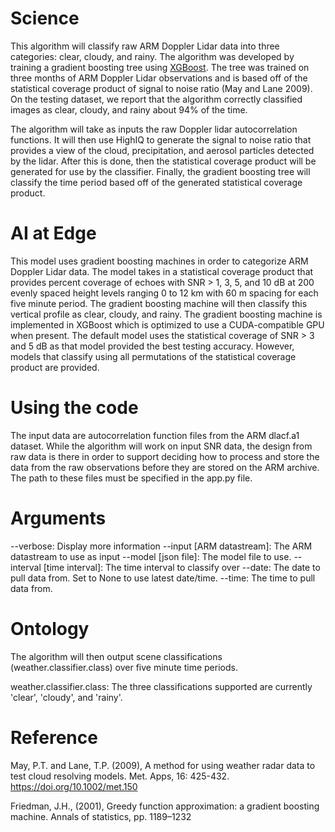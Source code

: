 # Science

This algorithm will classify raw ARM Doppler Lidar data into three categories: clear, cloudy, and rainy. The algorithm 
was developed by training a gradient boosting tree using [XGBoost](https://xgboost.readthedocs.io). The tree was trained
on three months of ARM Doppler Lidar observations and is based off of the statistical coverage product of signal to
noise ratio (May and Lane 2009). On the testing dataset, we report that the algorithm correctly classified images
as clear, cloudy, and rainy about 94% of the time.

The algorithm will take as inputs the raw Doppler lidar autocorrelation functions. It will then use HighIQ to generate
the signal to noise ratio that provides a view of the cloud, precipitation, and aerosol particles detected by the lidar.
After this is done, then the statistical coverage product will be generated for use by the classifier. Finally, the
gradient boosting tree will classify the time period based off of the generated statistical coverage product.


# AI at Edge

This model uses gradient boosting machines in order to categorize ARM Doppler Lidar data.
The model takes in a statistical coverage product that provides percent coverage of echoes with SNR > 1, 3, 5, and 10 dB
at 200 evenly spaced height levels ranging 0 to 12 km with 60 m spacing for each five minute period. The gradient boosting machine will then classify this
vertical profile as clear, cloudy, and rainy. The gradient boosting machine is implemented in XGBoost which is
optimized to use a CUDA-compatible GPU when present. The default model uses the statistical coverage of SNR > 3 and 5 dB
as that model provided the best testing accuracy. However, models that classify using all permutations of the 
statistical coverage product are provided.

# Using the code

The input data are autocorrelation function files from the ARM dlacf.a1 dataset. While the algorithm will work on input
SNR data, the design from raw data is there in order to support deciding how to process and store the data from the raw
observations before they are stored on the ARM archive.
The path to these files must be specified in the app.py file.

# Arguments
--verbose: Display more information
--input [ARM datastream]: The ARM datastream to use as input
--model [json file]: The model file to use.
--interval [time interval]: The time interval to classify over
--date: The date to pull data from. Set to None to use latest date/time.
--time: The time to pull data from.

# Ontology

The algorithm will then output scene classifications (weather.classifier.class) 
over five minute time periods. 

weather.classifier.class: The three classifications supported are
currently 'clear', 'cloudy', and 'rainy'.


# Reference

May, P.T. and Lane, T.P. (2009), A method for using weather radar data to test cloud resolving models.
Met. Apps, 16: 425-432. https://doi.org/10.1002/met.150

Friedman, J.H., (2001), Greedy function approximation: a gradient boosting machine. Annals of statistics, pp. 1189–1232

